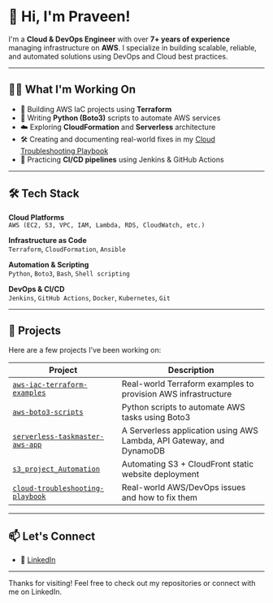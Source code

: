 # 👋 Hi, I'm Praveen!

I'm a **Cloud & DevOps Engineer** with over **7+ years of experience** managing infrastructure on **AWS**. I specialize in building scalable, reliable, and automated solutions using DevOps and Cloud best practices.

---

## 🧑‍💻 What I'm Working On

- 🚀 Building AWS IaC projects using **Terraform**
- 🐍 Writing **Python (Boto3)** scripts to automate AWS services
- ☁️ Exploring **CloudFormation** and **Serverless** architecture
- 🛠️ Creating and documenting real-world fixes in my [Cloud Troubleshooting Playbook](https://github.com/praveen1058/cloud-troubleshooting-playbook)
- 📘 Practicing **CI/CD pipelines** using Jenkins & GitHub Actions

---

## 🛠️ Tech Stack

**Cloud Platforms**  
`AWS (EC2, S3, VPC, IAM, Lambda, RDS, CloudWatch, etc.)`

**Infrastructure as Code**  
`Terraform`, `CloudFormation`, `Ansible`

**Automation & Scripting**  
`Python`, `Boto3`, `Bash`, `Shell scripting`

**DevOps & CI/CD**  
`Jenkins`, `GitHub Actions`, `Docker`, `Kubernetes`, `Git`

---

## 🚀 Projects

Here are a few projects I've been working on:

| Project | Description |
|--------|-------------|
| [`aws-iac-terraform-examples`](https://github.com/praveen1058/aws-iac-terraform-examples) | Real-world Terraform examples to provision AWS infrastructure |
| [`aws-boto3-scripts`](https://github.com/praveen1058/aws-boto3-scripts) | Python scripts to automate AWS tasks using Boto3 |
| [`serverless-taskmaster-aws-app`](https://github.com/praveen1058/serverless-taskmaster-aws-app) | A Serverless application using AWS Lambda, API Gateway, and DynamoDB |
| [`s3_project_Automation`](https://github.com/praveen1058/s3_project_Automation) | Automating S3 + CloudFront static website deployment |
| [`cloud-troubleshooting-playbook`](https://github.com/praveen1058/cloud-troubleshooting-playbook) | Real-world AWS/DevOps issues and how to fix them |

---

## 📫 Let's Connect

- 💼 [LinkedIn](https://www.linkedin.com/in/praveen-cloud/)  


---

Thanks for visiting! Feel free to check out my repositories or connect with me on LinkedIn.
